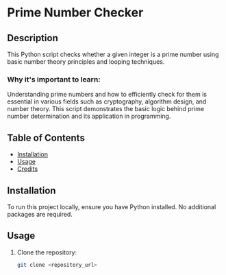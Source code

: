 # Prime Number Checker

## Description
This Python script checks whether a given integer is a prime number using basic number theory principles and looping techniques.

### Why it's important to learn:
Understanding prime numbers and how to efficiently check for them is essential in various fields such as cryptography, algorithm design, and number theory. This script demonstrates the basic logic behind prime number determination and its application in programming.

## Table of Contents
- [Installation](#installation)
- [Usage](#usage)
- [Credits](#credits)

## Installation
To run this project locally, ensure you have Python installed. No additional packages are required.

## Usage
1. Clone the repository:
   ```bash
   git clone <repository_url>
